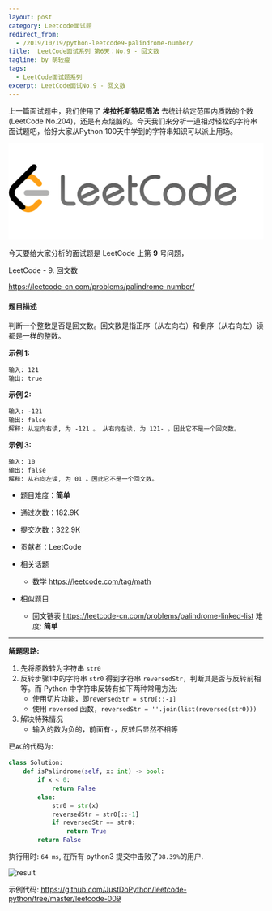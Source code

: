 ```yaml
---
layout: post
category: Leetcode面试题
redirect_from:
  - /2019/10/19/python-leetcode9-palindrome-number/
title:  LeetCode面试系列 第6天：No.9 - 回文数
tagline: by 萌较瘦
tags: 
  - LeetCode面试题系列
excerpt: LeetCode面试No.9 - 回文数
---
```


上一篇面试题中，我们使用了 **埃拉托斯特尼筛法** 去统计给定范围内质数的个数(LeetCode No.204)，还是有点烧脑的。今天我们来分析一道相对轻松的字符串面试题吧，恰好大家从Python 100天中学到的字符串知识可以派上用场。

![大白技术控Geekplayers](/images/blog/LeetCode.png)

今天要给大家分析的面试题是 LeetCode 上第 **9** 号问题，

LeetCode - 9. 回文数

<https://leetcode-cn.com/problems/palindrome-number/>

#### 题目描述

判断一个整数是否是回文数。回文数是指正序（从左向右）和倒序（从右向左）读都是一样的整数。

**示例 1:**

```
输入: 121
输出: true
```

**示例 2:**

```
输入: -121
输出: false
解释: 从左向右读, 为 -121 。 从右向左读, 为 121- 。因此它不是一个回文数。
```

**示例 3:**

```
输入: 10
输出: false
解释: 从右向左读, 为 01 。因此它不是一个回文数。
```

- 题目难度：**简单**
- 通过次数：182.9K
- 提交次数：322.9K
- 贡献者：LeetCode

- 相关话题
  - 数学
    <https://leetcode.com/tag/math>

- 相似题目
  - 回文链表
    <https://leetcode-cn.com/problems/palindrome-linked-list>  难度: **简单**

------



**解题思路:**

1. 先将原数转为字符串 `str0`
2. 反转步骤1中的字符串 `str0` 得到字符串 `reversedStr`，判断其是否与反转前相等。而 Python 中字符串反转有如下两种常用方法:
   - 使用切片功能，即`reversedStr = str0[::-1]`
   - 使用 `reversed` 函数，`reversedStr = ''.join(list(reversed(str0)))`
3. 解决特殊情况
   - 输入的数为负的，前面有`-`，反转后显然不相等

已`AC`的代码为:

```python
class Solution:
    def isPalindrome(self, x: int) -> bool:
        if x < 0:
            return False
        else:
            str0 = str(x)
            reversedStr = str0[::-1]
            if reversedStr == str0:
                return True
        return False        
```

执行用时: `64 ms`, 在所有 python3 提交中击败了`98.39%`的用户.

![result](http://www.justdopython.com/assets/images/2019/python/leetcode009-sol.png)

示例代码: <https://github.com/JustDoPython/leetcode-python/tree/master/leetcode-009>
